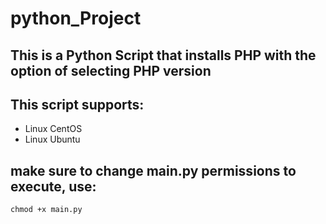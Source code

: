 # python_Project

## This is a Python Script that installs PHP with the option of selecting PHP version

## This script supports:
- Linux CentOS
- Linux Ubuntu


## make sure to change main.py permissions to execute, use:
```
chmod +x main.py
```
